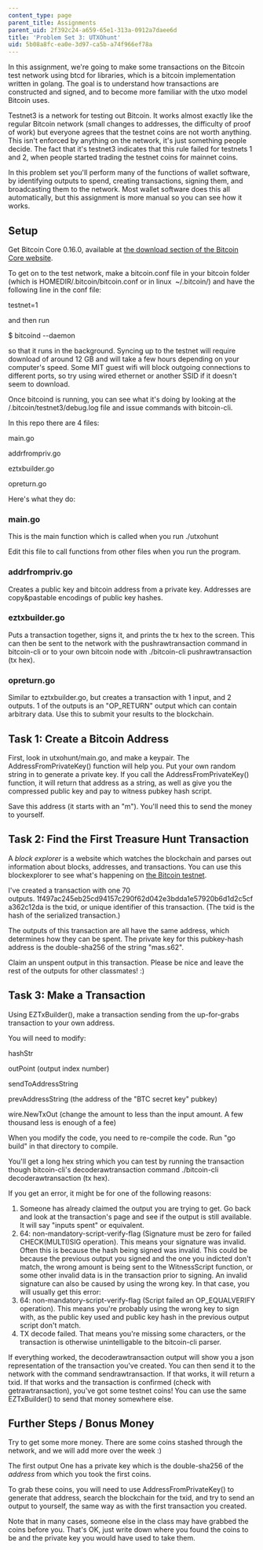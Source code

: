 ```yaml
---
content_type: page
parent_title: Assignments
parent_uid: 2f392c24-a659-65e1-313a-0912a7daee6d
title: 'Problem Set 3: UTXOhunt'
uid: 5b08a8fc-ea0e-3d97-ca5b-a74f966ef78a
---
```


In this assignment, we're going to make some transactions on the Bitcoin test network using btcd for libraries, which is a bitcoin implementation written in golang. The goal is to understand how transactions are constructed and signed, and to become more familiar with the utxo model Bitcoin uses.

Testnet3 is a network for testing out Bitcoin. It works almost exactly like the regular Bitcoin network (small changes to addresses, the difficulty of proof of work) but everyone agrees that the testnet coins are not worth anything. This isn't enforced by anything on the network, it's just something people decide. The fact that it's testnet3 indicates that this rule failed for testnets 1 and 2, when people started trading the testnet coins for mainnet coins.

In this problem set you'll perform many of the functions of wallet software, by identifying outputs to spend, creating transactions, signing them, and broadcasting them to the network. Most wallet software does this all automatically, but this assignment is more manual so you can see how it works.

Setup
-----

Get Bitcoin Core 0.16.0, available at [the download section of the Bitcoin Core website](https://bitcoincore.org/en/download/).

To get on to the test network, make a bitcoin.conf file in your bitcoin folder (which is HOMEDIR/.bitcoin/bitcoin.conf or in linux  ~/.bitcoin/) and have the following line in the conf file:

testnet=1

and then run

$ bitcoind --daemon

so that it runs in the background. Syncing up to the testnet will require download of around 12 GB and will take a few hours depending on your computer's speed. Some MIT guest wifi will block outgoing connections to different ports, so try using wired ethernet or another SSID if it doesn't seem to download.

Once bitcoind is running, you can see what it's doing by looking at the /.bitcoin/testnet3/debug.log file and issue commands with bitcoin-cli.

In this repo there are 4 files:

main.go

addrfrompriv.go

eztxbuilder.go

opreturn.go

Here's what they do:

### main.go

This is the main function which is called when you run ./utxohunt

Edit this file to call functions from other files when you run the program.

### addrfrompriv.go

Creates a public key and bitcoin address from a private key. Addresses are copy&pastable encodings of public key hashes.

### eztxbuilder.go

Puts a transaction together, signs it, and prints the tx hex to the screen. This can then be sent to the network with the pushrawtransaction command in bitcoin-cli or to your own bitcoin node with ./bitcoin-cli pushrawtransaction (tx hex).

### opreturn.go

Similar to eztxbuilder.go, but creates a transaction with 1 input, and 2 outputs. 1 of the outputs is an "OP\_RETURN" output which can contain arbitrary data. Use this to submit your results to the blockchain.

Task 1: Create a Bitcoin Address
--------------------------------

First, look in utxohunt/main.go, and make a keypair. The AddressFromPrivateKey() function will help you. Put your own random string in to generate a private key. If you call the AddressFromPrivateKey() function, it will return that address as a string, as well as give you the compressed public key and pay to witness pubkey hash script.

Save this address (it starts with an "m"). You'll need this to send the money to yourself.

Task 2: Find the First Treasure Hunt Transaction
------------------------------------------------

A _block explorer_ is a website which watches the blockchain and parses out information about blocks, addresses, and transactions. You can use this blockexplorer to see what's happening on [the Bitcoin testnet](https://testnet.smartbit.com.au/).

I've created a transaction with one 70 outputs. 1f497ac245eb25cd94157c290f62d042e3bdda1e57920b6d1d2c5cfa362c12da is the txid, or unique identifier of this transaction. (The txid is the hash of the serialized transaction.)

The outputs of this transaction are all have the same address, which determines how they can be spent. The private key for this pubkey-hash address is the double-sha256 of the string "mas.s62".

Claim an unspent output in this transaction. Please be nice and leave the rest of the outputs for other classmates! :)

Task 3: Make a Transaction
--------------------------

Using EZTxBuilder(), make a transaction sending from the up-for-grabs transaction to your own address.

You will need to modify:

hashStr

outPoint (output index number)

sendToAddressString

prevAddressString (the address of the "BTC secret key" pubkey)

wire.NewTxOut (change the amount to less than the input amount. A few thousand less is enough of a fee)

When you modify the code, you need to re-compile the code. Run "go build" in that directory to compile.

You'll get a long hex string which you can test by running the transaction though bitcoin-cli's decoderawtransaction command ./bitcoin-cli decoderawtransaction (tx hex).

If you get an error, it might be for one of the following reasons:

1.  Someone has already claimed the output you are trying to get. Go back and look at the transaction's page and see if the output is still available. It will say "inputs spent" or equivalent.
2.  64: non-mandatory-script-verify-flag (Signature must be zero for failed CHECK(MULTI)SIG operation). This means your signature was invalid. Often this is because the hash being signed was invalid. This could be because the previous output you signed and the one you indicted don't match, the wrong amount is being sent to the WitnessScript function, or some other invalid data is in the transaction prior to signing. An invalid signature can also be caused by using the wrong key. In that case, you will usually get this error:
3.  64: non-mandatory-script-verify-flag (Script failed an OP\_EQUALVERIFY operation). This means you're probably using the wrong key to sign with, as the public key used and public key hash in the previous output script don't match.
4.  TX decode failed. That means you're missing some characters, or the transaction is otherwise unintelligable to the bitcoin-cli parser.

If everything worked, the decoderawtransaction output will show you a json representation of the transaction you've created. You can then send it to the network with the command sendrawtransaction. If that works, it will return a txid. If that works and the transaction is confirmed (check with getrawtransaction), you've got some testnet coins! You can use the same EZTxBuilder() to send that money somewhere else.

Further Steps / Bonus Money
---------------------------

Try to get some more money. There are some coins stashed through the network, and we will add more over the week :)

The first output One has a private key which is the double-sha256 of the _address_ from which you took the first coins.

To grab these coins, you will need to use AddressFromPrivateKey() to generate that address, search the blockchain for the txid, and try to send an output to yourself, the same way as with the first transaction you created.

Note that in many cases, someone else in the class may have grabbed the coins before you. That's OK, just write down where you found the coins to be and the private key you would have used to take them.